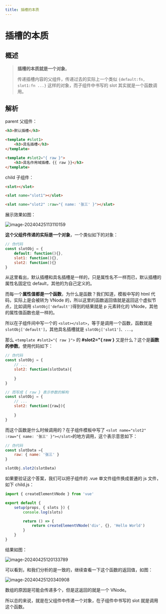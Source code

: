 ```yaml
---
title: 插槽的本质
---
```


# 插槽的本质

## 概述

> **插槽的本质就是一个对象**。
> 
> 传递插槽内容的父组件，传递过去的实际上一个类似 `{default:fn, slot1:fn ...}` 这样的对象，而子组件中书写的 slot 其实就是一个函数调用。

## 解析

parent 父组件：

```html
<h3>默认插槽</h3>

<template #slot1>
	<h3>具名插槽</h3>
</template>

<template #slot2="{ raw }">
	<h3>具名作用域插槽，{{ raw }}</h3>
</template>
```

child 子组件：

```html
<slot></slot>

<slot name="slot1"></slot>

<slot name="slot2" :raw="{ name: '张三' }"></slot>
```

展示效果如图：

![image-20240425113110159](http://cos.coderjc.cn/blog/image-20240425113110159.png)

**这个父组件传递的实际是一个对象**，一个类似如下的对象：

```js
// 伪代码
const slotObj = {
	default: function(){},
	slot1: function(){},
	slot2: function(){}
}
```

从这里看出，默认插槽和具名插槽是一样的，只是属性名不一样而已，默认插槽的属性名固定位 default，其他的为自己定义的。

而每一个**属性值都是一个函数**，为什么是函数？我们知道，模板中写的 html 代码，实际上是会被转为 VNode 的，所以这里的函数返回值就是返回这个虚拟节点，比如调用 `slotObj['default']`得到的结果就是 p 元素转化的 VNode，其他的属性值函数也是一样的。

所以在子组件间中写一个的 `<slot></slot>`，等于是调用一个函数，函数就是 `slotObj['default']`，其他具名插槽就是 `slotObj['slot1']、...`。

那么 `<template #slot2="{ raw }">` 的 **#slot2="{ raw }** 又是什么？这个是**函数的参数**。使用代码如下：

```js
// 伪代码
const slotObj = {
    // ...
	slot2: function(slotData){
        
    }
}

// 而写成 { raw } 表示参数的解构
const slotObj = {
    // ...
	slot2: function({raw}){
        
    }
}
```

而这个函数是什么时候调用的？在子组件模板中写了 `<slot name="slot2" :raw="{ name: '张三' }"></slot>`的地方调用，这个表示意思如下：

```js
// 伪代码
const slotData ={
    raw: { name: '张三' }
}

slotObj.slot2(slotData)
```

如果要验证这个答案，我们可以把子组件的 .vue 单文件组件换成普通的 js 文件，如下 child.js：

```js
import { createElementVNode } from 'vue'

export default {
	setup(props, { slots }) {
		console.log(slots)

		return () => {
			return createElementVNode('div', {}, 'Hello World')
		}
	}
}
```

结果如图：

![image-20240425120133789](http://cos.coderjc.cn/blog/image-20240425120133789.png)

可以看到，和我们分析的是一致的，继续查看一下这个函数的返回值，如图：

<img src="http://cos.coderjc.cn/blog/image-20240425120340908.png" alt="image-20240425120340908" />

数组的原因是可能会传递多个，但是这返回的就是一个 VNode。

所以总的来说，就是在父组件中传递一个对象，在子组件中书写的 slot 就是调用这个函数。